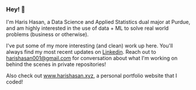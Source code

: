 ### Hey! 👋

I'm Haris Hasan, a Data Science and Applied Statistics dual major at Purdue, and am highly interested in the use of data + ML to solve real world problems (business or otherwise).

I've put some of my more interesting (and clean) work up here. You'll always find my most recent updates on [Linkedin](https://www.linkedin.com/in/harishasan001/). Reach out to harishasan001@gmail.com for conversation about what I'm working on behind the scenes in private repositories!

Also check out www.harishasan.xyz, a personal portfolio website that I coded!

<!--
**harishasan001/harishasan001** is a ✨ _special_ ✨ repository because its `README.md` (this file) appears on your GitHub profile.

Here are some ideas to get you started:

- 🔭 I’m currently working on ...
- 🌱 I’m currently learning ...
- 👯 I’m looking to collaborate on ...
- 🤔 I’m looking for help with ...
- 💬 Ask me about ...
- 📫 How to reach me: ...
- 😄 Pronouns: ...
- ⚡ Fun fact: ...
-->
